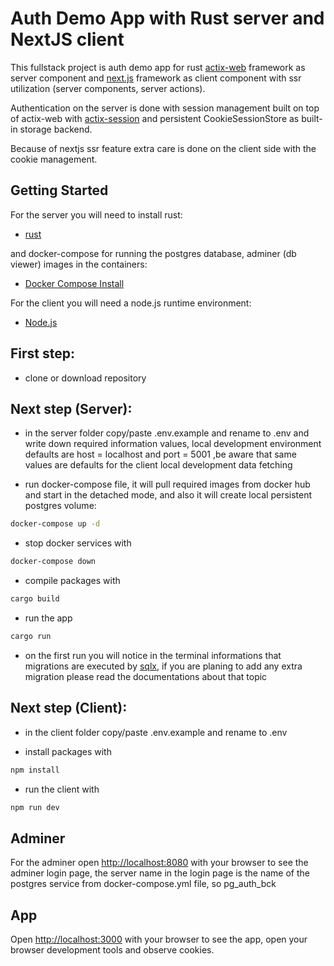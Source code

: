 # Auth Demo App with Rust server and NextJS client

This fullstack project is auth demo app for rust [actix-web](https://actix.rs/) framework as server component and
[next.js](https://nextjs.org/) framework as client component with ssr utilization (server components, server actions).

Authentication on the server is done with session management built on top of actix-web
with [actix-session](https://github.com/actix/actix-extras/tree/master/actix-session) and persistent CookieSessionStore
as built-in storage backend.

Because of nextjs ssr feature extra care is done on the client side with the cookie management.

## Getting Started

For the server you will need to install rust:

- [rust](https://www.rust-lang.org/tools/install)

and docker-compose for running the postgres database, adminer (db viewer) images in the containers:

- [Docker Compose Install](https://docs.docker.com/compose/install/)

For the client you will need a node.js runtime environment:

- [Node.js](https://nodejs.org/en/)

## First step:

- clone or download repository

## Next step (Server):

- in the server folder copy/paste .env.example and rename to .env and write down required information values,
  local development environment defaults are
  host = localhost and
  port = 5001
  ,be aware that same values are defaults for the client local development data fetching

- run docker-compose file, it will pull required images from docker hub and
  start in the detached mode, and also it will create local persistent postgres volume:

```bash
docker-compose up -d
```

- stop docker services with

```bash
docker-compose down
```

- compile packages with

```bash
cargo build
```

- run the app

```bash
cargo run
```

- on the first run you will notice in the terminal informations that migrations are executed by [sqlx](https://crates.io/crates/sqlx), if you are planing to add any extra migration please read the documentations about that topic

## Next step (Client):

- in the client folder copy/paste .env.example and rename to .env

- install packages with

```bash
npm install
```

- run the client with

```bash
npm run dev
```

## Adminer

For the adminer open [http://localhost:8080](http://localhost:8080) with your browser to see the adminer login page,
the server name in the login page is the name of the postgres service from docker-compose.yml file, so pg_auth_bck

## App

Open [http://localhost:3000](http://localhost:3000) with your browser to see the app,
open your browser development tools and observe cookies.
